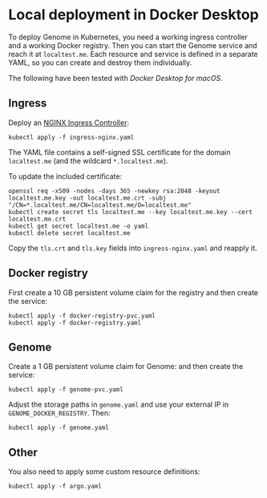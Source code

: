 # Local deployment in Docker Desktop

To deploy Genome in Kubernetes, you need a working ingress controller and a working Docker registry. Then you can start the Genome service and reach it at `localtest.me`. Each resource and service is defined in a separate YAML, so you can create and destroy them individually.

The following have been tested with *Docker Desktop for macOS*.

## Ingress

Deploy an [NGINX Ingress Controller](https://kubernetes.github.io/ingress-nginx/):
```
kubectl apply -f ingress-nginx.yaml
```

The YAML file contains a self-signed SSL certificate for the domain `localtest.me` (and the wildcard `*.localtest.me`).

To update the included certificate:
```
openssl req -x509 -nodes -days 365 -newkey rsa:2048 -keyout localtest.me.key -out localtest.me.crt -subj "/CN=*.localtest.me/CN=localtest.me/O=localtest.me"
kubectl create secret tls localtest.me --key localtest.me.key --cert localtest.me.crt
kubectl get secret localtest.me -o yaml
kubectl delete secret localtest.me
```

Copy the `tls.crt` and `tls.key` fields into `ingress-nginx.yaml` and reapply it.

## Docker registry

First create a 10 GB persistent volume claim for the registry and then create the service:
```
kubectl apply -f docker-registry-pvc.yaml
kubectl apply -f docker-registry.yaml
```

## Genome

Create a 1 GB persistent volume claim for Genome: and then create the service:
```
kubectl apply -f genome-pvc.yaml
```

Adjust the storage paths in `genome.yaml` and use your external IP in `GENOME_DOCKER_REGISTRY`. Then:
```
kubectl apply -f genome.yaml
```

## Other

You also need to apply some custom resource definitions:
```
kubectl apply -f argo.yaml
```
